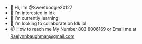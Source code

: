 - 👋 Hi, I’m @Sweetboogie20127
- 👀 I’m interested in  Idk
- 🌱 I’m currently learning
- 💞️ I’m looking to collaborate on Idk lol
- 📫 How to reach me  My Number 803 8006169 or Email me at Raelynnbaughman@gmail.com

<!---
Sweetboogie20127/Sweetboogie20127 is a ✨ special ✨ repository because its `README.md` (this file) appears on your GitHub profile.
You can click the Preview link to take a look at your changes.
--->
